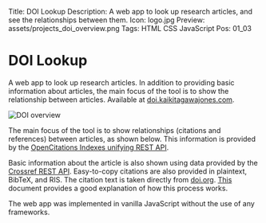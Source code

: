 Title: DOI Lookup
Description: A web app to look up research articles, and see the relationships between them.
Icon: logo.jpg
Preview: assets/projects_doi_overview.png
Tags: HTML CSS JavaScript
Pos: 01_03

# DOI Lookup

A web app to look up research articles. In addition to providing basic information about articles, the main focus of the tool is to show the relationship between articles. Available at [doi.kaikitagawajones.com](https://doi.kaikitagawajones.com).

![DOI overview](assets/projects_doi_overview.png)

The main focus of the tool is to show relationships (citations and references) between articles, as shown below. This information is provided by the [OpenCitations Indexes unifying REST API](https://opencitations.net/index/api/v1).

Basic information about the article is also shown using data provided by the [Crossref REST API](https://www.crossref.org/documentation/retrieve-metadata/rest-api/). Easy-to-copy citations are also provided in plaintext, BibTeX, and RIS. The citation text is taken directly from [doi.org](https://www.doi.org/). [This](https://citation.crosscite.org/docs.html) document provides a good explanation of how this process works.

The web app was implemented in vanilla JavaScript without the use of any frameworks.